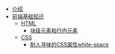 * [介绍](README.md)
* [前端基础知识]()
    * [HTML]()
        * [块级元素和行内元素](块级元素和行内元素.md)
    * [CSS]()
        * [耐人寻味的CSS属性white-space](耐人寻味的CSS属性white-space.md)